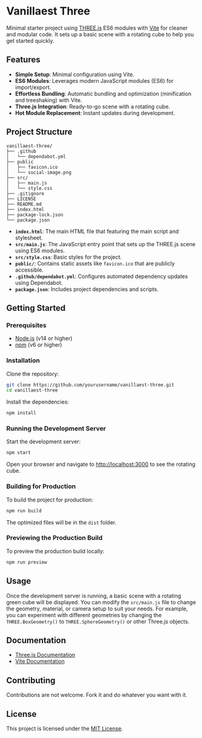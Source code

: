 # Vanillaest Three

Minimal starter project using [THREE.js](https://threejs.org/) ES6 modules with [Vite](https://vitejs.dev/) for cleaner and modular code. It sets up a basic scene with a rotating cube to help you get started quickly.

## Features

- **Simple Setup**: Minimal configuration using Vite.
- **ES6 Modules**: Leverages modern JavaScript modules (ES6) for import/export.
- **Effortless Bundling**: Automatic bundling and optimization (minification and treeshaking) with Vite.
- **Three.js Integration**: Ready-to-go scene with a rotating cube.
- **Hot Module Replacement**: Instant updates during development.

## Project Structure

```
vanillaest-three/
├── .github
│   └── dependabot.yml
├── public
│   ├── favicon.ico
│   └── social-image.png
├── src/
│   ├── main.js
│   └── style.css
├── .gitignore
├── LICENSE
├── README.md
├── index.html
├── package-lock.json
└── package.json
```

- **`index.html`**: The main HTML file that featuring the main script and stylesheet.
- **`src/main.js`**: The JavaScript entry point that sets up the THREE.js scene using ES6 modules.
- **`src/style.css`**: Basic styles for the project.
- **`public/`**: Contains static assets like `favicon.ico` that are publicly accessible.
- **`.github/dependabot.yml`**: Configures automated dependency updates using Dependabot.
- **`package.json`**: Includes project dependencies and scripts.

## Getting Started

### Prerequisites

- [Node.js](https://nodejs.org/) (v14 or higher)
- [npm](https://www.npmjs.com/) (v6 or higher)

### Installation

Clone the repository:

```bash
git clone https://github.com/yourusername/vanillaest-three.git
cd vanillaest-three
```

Install the dependencies:

```bash
npm install
```

### Running the Development Server

Start the development server:

```bash
npm start
```

Open your browser and navigate to [http://localhost:3000](http://localhost:3000) to see the rotating cube.

### Building for Production

To build the project for production:

```bash
npm run build
```

The optimized files will be in the `dist` folder.

### Previewing the Production Build

To preview the production build locally:

```bash
npm run preview
```

## Usage

Once the development server is running, a basic scene with a rotating green cube will be displayed. You can modify the `src/main.js` file to change the geometry, material, or camera setup to suit your needs. For example, you can experiment with different geometries by changing the `THREE.BoxGeometry()` to `THREE.SphereGeometry()` or other Three.js objects.

## Documentation

- [Three.js Documentation](https://threejs.org/docs/)
- [Vite Documentation](https://vitejs.dev/guide/)

## Contributing

Contributions are not welcome. Fork it and do whatever you want with it.

## License

This project is licensed under the [MIT License](LICENSE).
